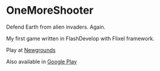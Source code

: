 # OneMoreShooter
Defend Earth from alien invaders. Again.

My first game written in FlashDevelop with Flixel framework.

Play at [Newgrounds](http://www.newgrounds.com/portal/view/589610)

Also available in [Google Play](https://play.google.com/store/apps/details?id=air.air.OneMoreShooter)
